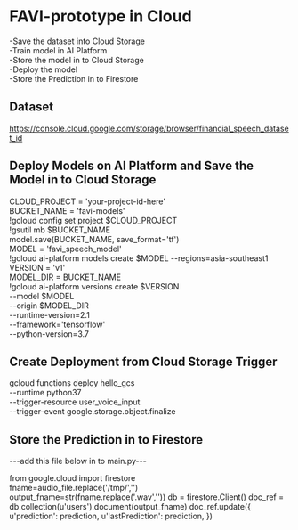 # FAVI-prototype in Cloud

-Save the dataset into Cloud Storage   
-Train model in AI Platform  
-Store the model in to Cloud Storage  
-Deploy the model  
-Store the Prediction in to Firestore  

## Dataset 

https://console.cloud.google.com/storage/browser/financial_speech_dataset_id

## Deploy Models on AI Platform and Save the Model in to Cloud Storage
CLOUD_PROJECT = 'your-project-id-here'  
BUCKET_NAME = 'favi-models'  
!gcloud config set project $CLOUD_PROJECT  
!gsutil mb $BUCKET_NAME  
model.save(BUCKET_NAME, save_format='tf')  
MODEL = 'favi_speech_model'  
!gcloud ai-platform models create $MODEL --regions=asia-southeast1  
VERSION = 'v1'  
MODEL_DIR = BUCKET_NAME  
!gcloud ai-platform versions create $VERSION \
  --model $MODEL \
  --origin $MODEL_DIR \
  --runtime-version=2.1 \
  --framework='tensorflow' \
  --python-version=3.7

## Create Deployment from Cloud Storage Trigger

gcloud functions deploy hello_gcs \
--runtime python37 \
--trigger-resource user_voice_input \
--trigger-event google.storage.object.finalize

## Store the Prediction in to Firestore

---add this file below in to main.py---  

from google.cloud import firestore  
fname=audio_file.replace('/tmp/','')
    output_fname=str(fname.replace('.wav',''))
    db = firestore.Client()
    doc_ref = db.collection(u'users').document(output_fname)
    doc_ref.update({
    u'prediction': prediction,
    u'lastPrediction': prediction,
    })

